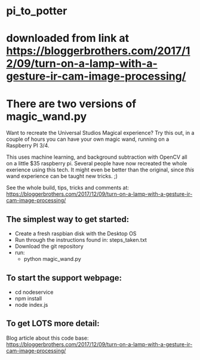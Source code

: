 # pi_to_potter
# downloaded from link at https://bloggerbrothers.com/2017/12/09/turn-on-a-lamp-with-a-gesture-ir-cam-image-processing/
# There are two versions of magic_wand.py
Want to recreate the Universal Studios Magical experience?  Try this out, in a couple of hours you can have your own magic wand, running on a Raspberry PI 3/4.

This uses machine learning, and background subtraction with OpenCV all on a little $35 raspberry pi.  Several people have now recreated the whole exerience using this tech.  It might even be better than the original, since *this* wand experience can be taught new tricks. ;)

See the whole build, tips, tricks and comments at: https://bloggerbrothers.com/2017/12/09/turn-on-a-lamp-with-a-gesture-ir-cam-image-processing/

## The simplest way to get started:
- Create a fresh raspbian disk with the Desktop OS
- Run through the instructions found in: steps_taken.txt
- Download the git repository
- run:
  - python magic_wand.py

## To start the support webpage:
- cd nodeservice
- npm install
- node index.js 

## To get LOTS more detail:
Blog article about this code base:
https://bloggerbrothers.com/2017/12/09/turn-on-a-lamp-with-a-gesture-ir-cam-image-processing/


